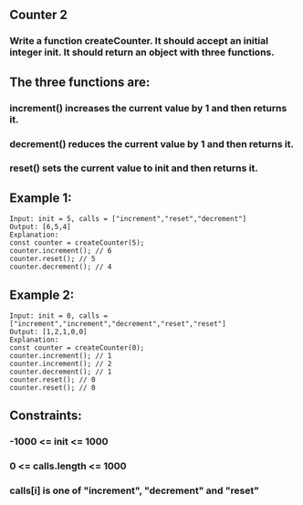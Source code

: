 ## Counter 2

### Write a function createCounter. It should accept an initial integer init. It should return an object with three functions.

## The three functions are:

### increment() increases the current value by 1 and then returns it.

### decrement() reduces the current value by 1 and then returns it.

### reset() sets the current value to init and then returns it.

## Example 1:

```node
Input: init = 5, calls = ["increment","reset","decrement"]
Output: [6,5,4]
Explanation:
const counter = createCounter(5);
counter.increment(); // 6
counter.reset(); // 5
counter.decrement(); // 4

```

## Example 2:

```node
Input: init = 0, calls = ["increment","increment","decrement","reset","reset"]
Output: [1,2,1,0,0]
Explanation:
const counter = createCounter(0);
counter.increment(); // 1
counter.increment(); // 2
counter.decrement(); // 1
counter.reset(); // 0
counter.reset(); // 0

```

## Constraints:

### -1000 <= init <= 1000

### 0 <= calls.length <= 1000

### calls[i] is one of "increment", "decrement" and "reset"
